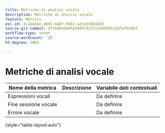 ```yaml
---
title: Metriche di analisi vocale
description: Metriche di analisi vocale
feature: Metrics
exl-id: 3c1b4e4e-d8d2-446f-9582-a2ce5580a8d3
source-git-commit: 9f70dbeb9dfe54897915213480f05cbdfaf920ef
workflow-type: tm+mt
source-wordcount: '25'
ht-degree: 100%

---
```


# Metriche di analisi vocale

| Nome della metrica | Descrizione | Variabile dati contestuali |
| --- | --- | --- |
| Espressioni vocali | | Da definire |
| Fine sessione vocale | | Da definire |
| Errore vocale | | Da definire |

{style="table-layout:auto"}
